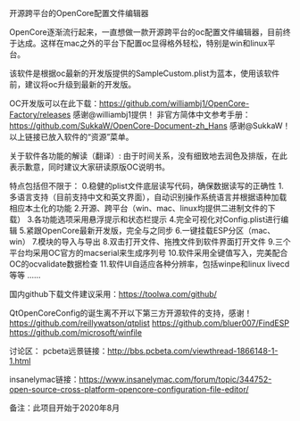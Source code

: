开源跨平台的OpenCore配置文件编辑器

OpenCore逐渐流行起来，一直想做一款开源跨平台的oc配置文件编辑器，目前终于达成。这样在mac之外的平台下配置oc显得格外轻松，特别是win和linux平台。

该软件是根据oc最新的开发版提供的SampleCustom.plist为蓝本，使用该软件前，建议将oc升级到最新的开发版。

OC开发版可以在此下载：https://github.com/williambj1/OpenCore-Factory/releases  感谢@williambj1提供！
非官方简体中文参考手册：https://github.com/SukkaW/OpenCore-Document-zh_Hans  感谢@SukkaW！
以上链接已放入软件的“资源”菜单。

关于软件各功能的解读（翻译）: 由于时间关系，没有细致地去润色及排版，在此表示歉意，同时建议大家研读原版OC说明书。

特点包括但不限于：
0.稳健的plist文件底层读写代码，确保数据读写的正确性
1.多语言支持（目前支持中文和英文界面），自动识别操作系统语言并根据语种加载相应本土化的功能
2.开源、跨平台（win、mac、linux均提供二进制文件的下载）
3.各功能选项采用悬浮提示和状态栏提示
4.完全可视化对Config.plist进行编辑
5.紧跟OpenCore最新开发版，完全与之同步
6.一键挂载ESP分区（mac、win）
7.模块的导入与导出
8.双击打开文件、拖拽文件到软件界面打开文件
9.三个平台均采用OC官方的macserial来生成序列号
10.软件采用全键值写入，完美配合OC的ocvalidate数据检查
11.软件UI自适应各种分辨率，包括winpe和linux livecd等等
......

国内github下载文件建议采用：https://toolwa.com/github/

QtOpenCoreConfig的诞生离不开以下第三方开源软件的支持，感谢！
https://github.com/reillywatson/qtplist
https://github.com/bluer007/FindESP
https://github.com/microsoft/winfile

讨论区：
pcbeta远景链接：http://bbs.pcbeta.com/viewthread-1866148-1-1.html

insanelymac链接：https://www.insanelymac.com/forum/topic/344752-open-source-cross-platform-opencore-configuration-file-editor/


备注：此项目开始于2020年8月

